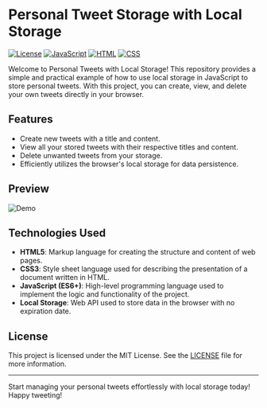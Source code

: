 # Personal Tweet Storage with Local Storage

[![License](https://img.shields.io/badge/license-MIT-blue.svg)](https://github.com/your-username/your-repo/blob/main/LICENSE)
[![JavaScript](https://img.shields.io/badge/javascript-ES6-yellow.svg)](https://www.ecma-international.org/ecma-262/6.0/)
[![HTML](https://img.shields.io/badge/HTML-5-orange.svg)](https://html.spec.whatwg.org/multipage/)
[![CSS](https://img.shields.io/badge/CSS-3-blue.svg)](https://www.w3.org/TR/2001/WD-css3-roadmap-20010523/)

Welcome to Personal Tweets with Local Storage! This repository provides a simple and practical example of how to use local storage in JavaScript to store personal tweets. With this project, you can create, view, and delete your own tweets directly in your browser.

## Features

- Create new tweets with a title and content.
- View all your stored tweets with their respective titles and content.
- Delete unwanted tweets from your storage.
- Efficiently utilizes the browser's local storage for data persistence.

## Preview

![Demo](https://smltalavera95.github.io/mytweets/)


## Technologies Used

- **HTML5**: Markup language for creating the structure and content of web pages.
- **CSS3**: Style sheet language used for describing the presentation of a document written in HTML.
- **JavaScript (ES6+)**: High-level programming language used to implement the logic and functionality of the project.
- **Local Storage**: Web API used to store data in the browser with no expiration date.

## License

This project is licensed under the MIT License. See the [LICENSE](LICENSE) file for more information.


---

Start managing your personal tweets effortlessly with local storage today! Happy tweeting!
